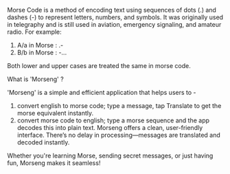 Morse Code is a method of encoding text using sequences of dots (.) and dashes (-) to represent letters, numbers, and symbols. It was originally used in telegraphy and is still used in aviation, emergency signaling, and amateur radio. For example:

1) A/a in Morse : .-
2) B/b in Morse : -...

Both lower and upper cases are treated the same in morse code.

What is 'Morseng' ? 

'Morseng' is a simple and efficient application that helps users to - 
1) convert english to morse code; type a message, tap Translate to get the morse equivalent instantly.
2) convert morse code to english; type a morse sequence and the app decodes this into plain text.
Morseng offers a clean, user-friendly interface. There’s no delay in processing—messages are translated and decoded instantly.

Whether you're learning Morse, sending secret messages, or just having fun, Morseng makes it seamless!
